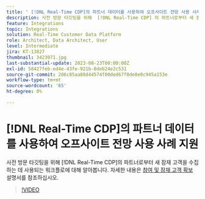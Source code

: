 ```yaml
---
title: ' [!DNL Real-Time CDP]의 파트너 데이터를 사용하여 오프사이트 전망 사용 사례 지원'
description: 사전 방문 타깃팅을 위해  [!DNL Real-Time CDP] 의 파트너로부터 새 잠재 고객을 수집하는 데 사용되는 워크플로에 대해 알아봅니다. 
feature: Integrations
topic: Integrations
solution: Real-Time Customer Data Platform
role: Architect, Data Architect, User
level: Intermediate
jira: KT-13827
thumbnail: 3423071.jpg
last-substantial-update: 2023-08-23T00:00:00Z
exl-id: 58427feb-ed4e-43fe-921b-8deb24e2c531
source-git-commit: 286c85aa88d44574f00ded67f0de8e0c945a153e
workflow-type: tm+mt
source-wordcount: '65'
ht-degree: 0%

---
```


# [!DNL Real-Time CDP]의 파트너 데이터를 사용하여 오프사이트 전망 사용 사례 지원

사전 방문 타깃팅을 위해 [!DNL Real-Time CDP]의 파트너로부터 새 잠재 고객을 수집하는 데 사용되는 워크플로에 대해 알아봅니다. 자세한 내용은 [참여 및 잠재 고객 확보](https://experienceleague.adobe.com/docs/experience-platform/rtcdp/use-cases/partner-data/prospecting.html?lang=ko) 설명서를 참조하십시오.

>[!VIDEO](https://video.tv.adobe.com/v/3452864/?learn=on&enablevpops&captions=kor)
